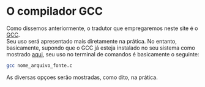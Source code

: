 # O compilador GCC

Como dissemos anteriormente, o tradutor que empregaremos neste site é o [GCC](https://gcc.gnu.org/onlinedocs/gcc-14.2.0/gcc/).  
Seu uso será apresentado mais diretamente na prática.  No entanto, basicamente, supondo que o GCC já esteja instalado no seu
sistema como mostrado [aqui](https://gcc.gnu.org/install/), seu uso no terminal de comandos é basicamente o seguinte:

```bash
gcc nome_arquivo_fonte.c
```
As diversas opçoes serão mostradas, como dito, na prática.
